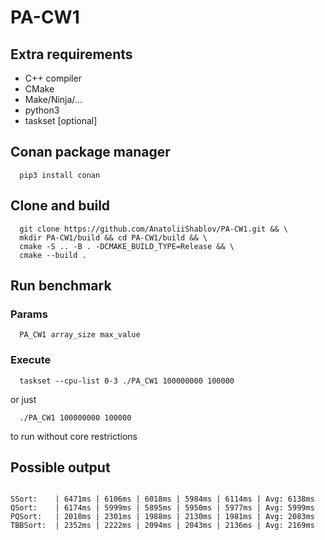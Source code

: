 # PA-CW1

## Extra requirements

* C++ compiler
* CMake
* Make/Ninja/...
* python3
* taskset [optional]

## Conan package manager

```
  pip3 install conan
```

## Clone and build

```
  git clone https://github.com/AnatoliiShablov/PA-CW1.git && \
  mkdir PA-CW1/build && cd PA-CW1/build && \
  cmake -S .. -B . -DCMAKE_BUILD_TYPE=Release && \
  cmake --build .
```


## Run benchmark

### Params

```
  PA_CW1 array_size max_value
```

### Execute

```
  taskset --cpu-list 0-3 ./PA_CW1 100000000 100000
```
or just
```
  ./PA_CW1 100000000 100000
```
to run without core restrictions

## Possible output

```

SSort:    | 6471ms | 6106ms | 6018ms | 5984ms | 6114ms | Avg: 6138ms
QSort:    | 6174ms | 5999ms | 5895ms | 5950ms | 5977ms | Avg: 5999ms
PQSort:   | 2018ms | 2301ms | 1988ms | 2130ms | 1981ms | Avg: 2083ms
TBBSort:  | 2352ms | 2222ms | 2094ms | 2043ms | 2136ms | Avg: 2169ms


```
